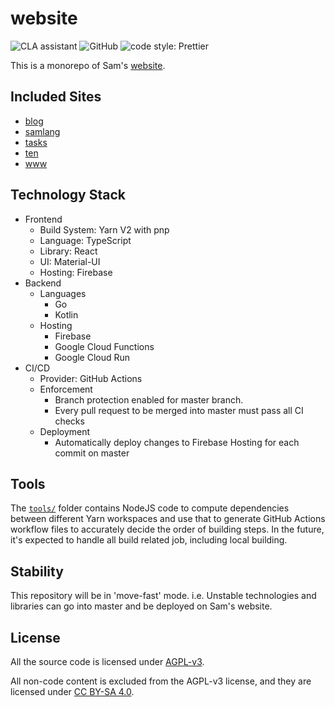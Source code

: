 # website

![CLA assistant](https://cla-assistant.io/readme/badge/SamChou19815/website)
![GitHub](https://img.shields.io/github/license/SamChou19815/website.svg)
![code style: Prettier](https://img.shields.io/badge/code_style-prettier-ff69b4.svg)

This is a monorepo of Sam's [website](https://developersam.com).

## Included Sites

- [blog](https://blog.developersam.com)
- [samlang](https://samlang.developersam.com)
- [tasks](https://tasks.developersam.com)
- [ten](https://ten.developersam.com)
- [www](https://developersam.com)

## Technology Stack

- Frontend
  - Build System: Yarn V2 with pnp
  - Language: TypeScript
  - Library: React
  - UI: Material-UI
  - Hosting: Firebase
- Backend
  - Languages
    - Go
    - Kotlin
  - Hosting
    - Firebase
    - Google Cloud Functions
    - Google Cloud Run
- CI/CD
  - Provider: GitHub Actions
  - Enforcement
    - Branch protection enabled for master branch.
    - Every pull request to be merged into master must pass all CI checks
  - Deployment
    - Automatically deploy changes to Firebase Hosting for each commit on master

## Tools

The [`tools/`](tools/) folder contains NodeJS code to compute dependencies between different
Yarn workspaces and use that to generate GitHub Actions workflow files to accurately decide the
order of building steps. In the future, it's expected to handle all build related job, including
local building.

## Stability

This repository will be in 'move-fast' mode. i.e. Unstable technologies and libraries can go into
master and be deployed on Sam's website.

## License

All the source code is licensed under [AGPL-v3](./LICENSE).

All non-code content is excluded from the AGPL-v3 license, and they are licensed under
[CC BY-SA 4.0](https://creativecommons.org/licenses/by-sa/4.0/).
